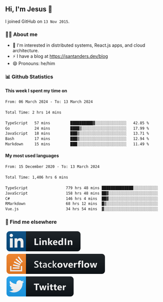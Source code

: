 ## Hi, I'm Jesus 👋

I joined GitHub on `13 Nov 2015`.

<!-- Talking about you -->

### 👨‍💻 About me

- 👦 I'm interested in distributed systems, React.js apps, and cloud architecture.
- ⚡️ I have a blog at <https://jsantanders.dev/blog>
- 😄 Pronouns: he/him

### 📊 Github Statistics

#### This week I spent my time on

<!--START_SECTION:weekly-->

```txt
From: 06 March 2024 - To: 13 March 2024

Total Time: 2 hrs 14 mins

TypeScript   57 mins         ██████████▓░░░░░░░░░░░░░░   42.85 %
Go           24 mins         ████▒░░░░░░░░░░░░░░░░░░░░   17.99 %
JavaScript   18 mins         ███▒░░░░░░░░░░░░░░░░░░░░░   13.71 %
Bash         17 mins         ███▒░░░░░░░░░░░░░░░░░░░░░   12.94 %
Markdown     15 mins         ███░░░░░░░░░░░░░░░░░░░░░░   11.49 %
```

<!--END_SECTION:weekly-->

#### My most used languages

<!--START_SECTION:alltime-->

```txt
From: 15 December 2020 - To: 13 March 2024

Total Time: 1,406 hrs 6 mins

TypeScript                 779 hrs 48 mins ██████████████░░░░░░░░░░░   55.46 %
JavaScript                 158 hrs 48 mins ██▓░░░░░░░░░░░░░░░░░░░░░░   11.29 %
C#                         146 hrs 4 mins  ██▓░░░░░░░░░░░░░░░░░░░░░░   10.39 %
RMarkdown                  68 hrs 12 mins  █▒░░░░░░░░░░░░░░░░░░░░░░░   04.85 %
Vue.js                     34 hrs 54 mins  ▓░░░░░░░░░░░░░░░░░░░░░░░░   02.48 %
```

<!--END_SECTION:alltime-->

### 📢 Find me elsewhere

<p>
  <a target="_blank" href="https://linkedin.com/in/jsantanders">
    <img src="https://github.com/jsantanders/jsantanders/blob/master/img/linkedin.svg" alt="LinkedIn" style="vertical-align:top; margin:4px">
  </a>
  
  <a target="_blank" href="https://stackoverflow.com/users/7318331/jesus-santander">
    <img src="https://github.com/jsantanders/jsantanders/blob/master/img/stackoverflow.svg" alt="StackOverflow" style="vertical-align:top; margin:4px">
  </a>
  
  <a target="_blank" href="http://twitter.com/jsantanders">
    <img src="https://github.com/jsantanders/jsantanders/blob/master/img/twitter.svg" alt="Twitter" style="vertical-align:top; margin:4px">
  </a>
</p>
